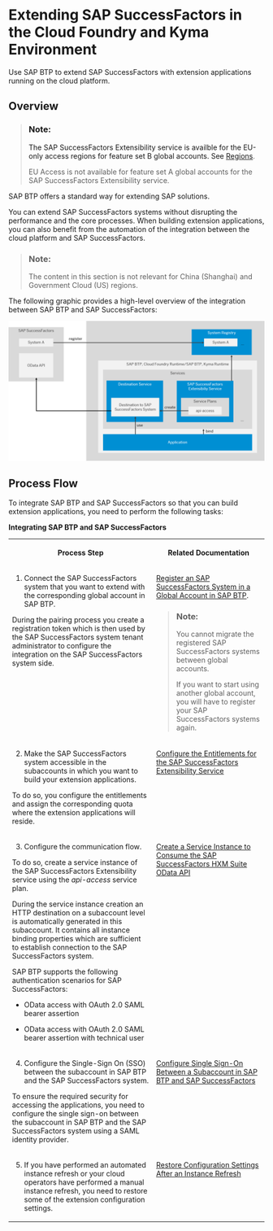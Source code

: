 <!-- loio9e33934540c44681817567d6072effb2 -->

# Extending SAP SuccessFactors in the Cloud Foundry and Kyma Environment

Use SAP BTP to extend SAP SuccessFactors with extension applications running on the cloud platform.



<a name="loio9e33934540c44681817567d6072effb2__section_ydf_wtk_y3b"/>

## Overview

> ### Note:  
> The SAP SuccessFactors Extensibility service is availble for the EU-only access regions for feature set B global accounts. See [Regions](https://help.sap.com/docs/btp/sap-business-technology-platform/regions).
> 
> EU Access is not available for feature set A global accounts for the SAP SuccessFactors Extensibility service.

SAP BTP offers a standard way for extending SAP solutions.

You can extend SAP SuccessFactors systems without disrupting the performance and the core processes. When building extension applications, you can also benefit from the automation of the integration between the cloud platform and SAP SuccessFactors.

> ### Note:  
> The content in this section is not relevant for China \(Shanghai\) and Government Cloud \(US\) regions.



The following graphic provides a high-level overview of the integration between SAP BTP and SAP SuccessFactors:

![](images/Extending_SAP_SuccessFactors_with_SAP_Business_Technology_Platform_1c03fef.png)



## Process Flow

To integrate SAP BTP and SAP SuccessFactors so that you can build extension applications, you need to perform the following tasks:

**Integrating SAP BTP and SAP SuccessFactors**


<table>
<tr>
<th valign="top">

Process Step

</th>
<th valign="top">

Related Documentation

</th>
</tr>
<tr>
<td valign="top">

1. Connect the SAP SuccessFactors system that you want to extend with the corresponding global account in SAP BTP.

During the pairing process you create a registration token which is then used by the SAP SuccessFactors system tenant administrator to configure the integration on the SAP SuccessFactors system side.

</td>
<td valign="top">

[Register an SAP SuccessFactors System in a Global Account in SAP BTP](register-an-sap-successfactors-system-in-a-global-account-in-sap-btp-e956ba2.md).

> ### Note:  
> You cannot migrate the registered SAP SuccessFactors systems between global accounts.
> 
> If you want to start using another global account, you will have to register your SAP SuccessFactors systems again.



</td>
</tr>
<tr>
<td valign="top">

2. Make the SAP SuccessFactors system accessible in the subaccounts in which you want to build your extension applications.

To do so, you configure the entitlements and assign the corresponding quota where the extension applications will reside.

</td>
<td valign="top">

[Configure the Entitlements for the SAP SuccessFactors Extensibility Service](configure-the-entitlements-for-the-sap-successfactors-extensibility-service-b01e625.md) 

</td>
</tr>
<tr>
<td valign="top">

3. Configure the communication flow.

To do so, create a service instance of the SAP SuccessFactors Extensibility service using the *api-access* service plan.

During the service instance creation an HTTP destination on a subaccount level is automatically generated in this subaccount. It contains all instance binding properties which are sufficient to establish connection to the SAP SuccessFactors system.

SAP BTP supports the following authentication scenarios for SAP SuccessFactors:

-   OData access with OAuth 2.0 SAML bearer assertion

-   OData access with OAuth 2.0 SAML bearer assertion with technical user




</td>
<td valign="top">

[Create a Service Instance to Consume the SAP SuccessFactors HXM Suite OData API](create-a-service-instance-to-consume-the-sap-successfactors-hxm-suite-odata-api-46c5ea1.md) 

</td>
</tr>
<tr>
<td valign="top">

4. Configure the Single-Sign On \(SSO\) between the subaccount in SAP BTP and the SAP SuccessFactors system.

To ensure the required security for accessing the applications, you need to configure the single sign-on between the subaccount in SAP BTP and the SAP SuccessFactors system using a SAML identity provider.

</td>
<td valign="top">

[Configure Single Sign-On Between a Subaccount in SAP BTP and SAP SuccessFactors](configure-single-sign-on-between-a-subaccount-in-sap-btp-and-sap-successfactors-64da613.md) 

</td>
</tr>
<tr>
<td valign="top">

5. If you have performed an automated instance refresh or your cloud operators have performed a manual instance refresh, you need to restore some of the extension configuration settings.

</td>
<td valign="top">

[Restore Configuration Settings After an Instance Refresh](restore-configuration-settings-after-an-instance-refresh-4c1bf98.md)

</td>
</tr>
</table>

